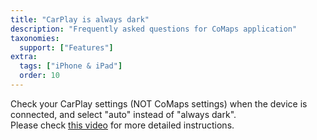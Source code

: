 ```yaml
---
title: "CarPlay is always dark"
description: "Frequently asked questions for CoMaps application"
taxonomies:
  support: ["Features"]
extra:
  tags: ["iPhone & iPad"]
  order: 10
---
```


Check your CarPlay settings (NOT CoMaps settings) when the device is connected, and select "auto" instead of "always dark".  
Please check [this video](https://www.youtube.com/watch?v=ty6Ko7uBvNk) for more detailed instructions.
